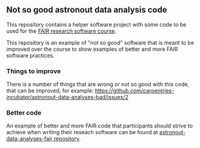 ## Not so good astronout data analysis code

This repository contains a helper software project with some code to be used 
for the [FAIR research software course](https://github.com/carpentries-incubator/fair-research-software). 

This repository is an example of "not so good" software that is meant to be improved over the course to show examples of better 
and more FAIR software practices. 

### Things to improve
There is a number of things that are wrong or not so good with this code, that can be improved, for example:
https://github.com/carpentries-incubator/astronout-data-analyses-bad/issues/2

### Better code
An example of better and more FAIR code that participants should strive to achieve when writing their reseach software 
can be found at [astronout-data-analyses-fair repository](https://github.com/carpentries-incubator/astronout-data-analyses-fair).
